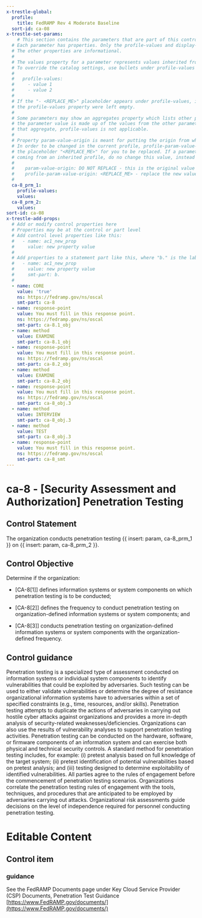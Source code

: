 ```yaml
---
x-trestle-global:
  profile:
    title: FedRAMP Rev 4 Moderate Baseline
  sort-id: ca-08
x-trestle-set-params:
    # This section contains the parameters that are part of this control.
  # Each parameter has properties. Only the profile-values and display-name properties are editable.
  # The other properties are informational.
  #
  # The values property for a parameter represents values inherited from the OSCAL catalog.
  # To override the catalog settings, use bullets under profile-values as shown below:
  #
  #   profile-values:
  #     - value 1
  #     - value 2
  #
  # If the "- <REPLACE_ME>" placeholder appears under profile-values, it is the same as if
  # the profile-values property were left empty.
  #
  # Some parameters may show an aggregates property which lists other parameters. This means
  # the parameter value is made up of the values from the other parameters. For parameters
  # that aggregate, profile-values is not applicable.
  #
  # Property param-value-origin is meant for putting the origin from where that parameter comes from.
  # In order to be changed in the current profile, profile-param-value-origin property will be displayed with
  # the placeholder "<REPLACE_ME>" for you to be replaced. If a parameter already has a param-value-origin
  # coming from an inherited profile, do no change this value, instead use profile-param-value-origin as follows:
  #
  #    param-value-origin: DO NOT REPLACE - this is the original value
  #    profile-param-value-origin: <REPLACE_ME> - replace the new value required HERE
  #
  ca-8_prm_1:
    profile-values:
    values:
  ca-8_prm_2:
    values:
sort-id: ca-08
x-trestle-add-props:
  # Add or modify control properties here
  # Properties may be at the control or part level
  # Add control level properties like this:
  #   - name: ac1_new_prop
  #     value: new property value
  #
  # Add properties to a statement part like this, where "b." is the label of the target statement part
  #   - name: ac1_new_prop
  #     value: new property value
  #     smt-part: b.
  #
  - name: CORE
    value: 'true'
    ns: https://fedramp.gov/ns/oscal
    smt-part: ca-8
  - name: response-point
    value: You must fill in this response point.
    ns: https://fedramp.gov/ns/oscal
    smt-part: ca-8.1_obj
  - name: method
    value: EXAMINE
    smt-part: ca-8.1_obj
  - name: response-point
    value: You must fill in this response point.
    ns: https://fedramp.gov/ns/oscal
    smt-part: ca-8.2_obj
  - name: method
    value: EXAMINE
    smt-part: ca-8.2_obj
  - name: response-point
    value: You must fill in this response point.
    ns: https://fedramp.gov/ns/oscal
    smt-part: ca-8_obj.3
  - name: method
    value: INTERVIEW
    smt-part: ca-8_obj.3
  - name: method
    value: TEST
    smt-part: ca-8_obj.3
  - name: response-point
    value: You must fill in this response point.
    ns: https://fedramp.gov/ns/oscal
    smt-part: ca-8_smt
---
```


# ca-8 - \[Security Assessment and Authorization\] Penetration Testing

## Control Statement

The organization conducts penetration testing {{ insert: param, ca-8_prm_1 }} on {{ insert: param, ca-8_prm_2 }}.

## Control Objective

Determine if the organization:

- \[CA-8[1]\] defines information systems or system components on which penetration testing is to be conducted;

- \[CA-8[2]\] defines the frequency to conduct penetration testing on organization-defined information systems or system components; and

- \[CA-8[3]\] conducts penetration testing on organization-defined information systems or system components with the organization-defined frequency.

## Control guidance

Penetration testing is a specialized type of assessment conducted on information systems or individual system components to identify vulnerabilities that could be exploited by adversaries. Such testing can be used to either validate vulnerabilities or determine the degree of resistance organizational information systems have to adversaries within a set of specified constraints (e.g., time, resources, and/or skills). Penetration testing attempts to duplicate the actions of adversaries in carrying out hostile cyber attacks against organizations and provides a more in-depth analysis of security-related weaknesses/deficiencies. Organizations can also use the results of vulnerability analyses to support penetration testing activities. Penetration testing can be conducted on the hardware, software, or firmware components of an information system and can exercise both physical and technical security controls. A standard method for penetration testing includes, for example: (i) pretest analysis based on full knowledge of the target system; (ii) pretest identification of potential vulnerabilities based on pretest analysis; and (iii) testing designed to determine exploitability of identified vulnerabilities. All parties agree to the rules of engagement before the commencement of penetration testing scenarios. Organizations correlate the penetration testing rules of engagement with the tools, techniques, and procedures that are anticipated to be employed by adversaries carrying out attacks. Organizational risk assessments guide decisions on the level of independence required for personnel conducting penetration testing.

# Editable Content

<!-- Make additions and edits below -->
<!-- The above represents the contents of the control as received by the profile, prior to additions. -->
<!-- If the profile makes additions to the control, they will appear below. -->
<!-- The above markdown may not be edited but you may edit the content below, and/or introduce new additions to be made by the profile. -->
<!-- If there is a yaml header at the top, parameter values may be edited. Use --set-parameters to incorporate the changes during assembly. -->
<!-- The content here will then replace what is in the profile for this control, after running profile-assemble. -->
<!-- The added parts in the profile for this control are below.  You may edit them and/or add new ones. -->
<!-- Each addition must have a heading either of the form ## Control my_addition_name -->
<!-- or ## Part a. (where the a. refers to one of the control statement labels.) -->
<!-- "## Control" parts are new parts added after the statement part. -->
<!-- "## Part" parts are new parts added into the top-level statement part with that label. -->
<!-- Subparts may be added with nested hash levels of the form ### My Subpart Name -->
<!-- underneath the parent ## Control or ## Part being added -->
<!-- See https://oscal-compass.github.io/compliance-trestle/tutorials/ssp_profile_catalog_authoring/ssp_profile_catalog_authoring for guidance. -->

## Control item

### guidance

See the FedRAMP Documents page under Key Cloud Service Provider (CSP) Documents, Penetration Test Guidance [https://www.FedRAMP.gov/documents/](https://www.FedRAMP.gov/documents/)

